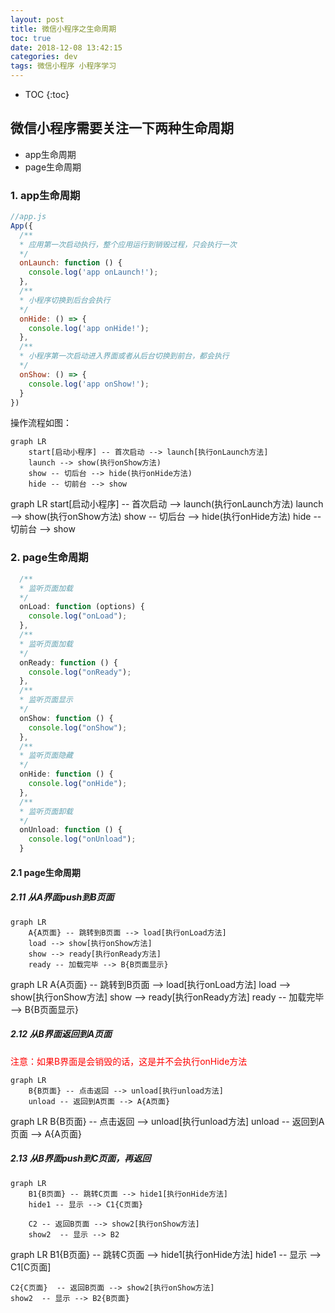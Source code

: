 ```yaml
---
layout: post
title: 微信小程序之生命周期
toc: true
date: 2018-12-08 13:42:15
categories: dev
tags: 微信小程序 小程序学习
---
```


* TOC
{:toc}
## 微信小程序需要关注一下两种生命周期

- app生命周期
- page生命周期

### 1. app生命周期

```js
//app.js
App({
  /**
  * 应用第一次启动执行，整个应用运行到销毁过程，只会执行一次
  */
  onLaunch: function () {
    console.log('app onLaunch!');
  },
  /**
  * 小程序切换到后台会执行
  */  
  onHide: () => {
    console.log('app onHide!');
  },
  /**
  * 小程序第一次启动进入界面或者从后台切换到前台，都会执行
  */  
  onShow: () => {
    console.log('app onShow!');
  }
})
```

操作流程如图： 

```mermaid
graph LR
    start[启动小程序] -- 首次启动 --> launch[执行onLaunch方法]
    launch --> show(执行onShow方法)
    show -- 切后台 --> hide(执行onHide方法)
    hide -- 切前台 --> show	
```

<div class='mermaid'>
graph LR
start[启动小程序] -- 首次启动 --> launch(执行onLaunch方法)
launch --> show(执行onShow方法)
show -- 切后台 --> hide(执行onHide方法)
hide -- 切前台 --> show
</div>


### 2. page生命周期

```js
  /**
  * 监听页面加载
  */
  onLoad: function (options) {
    console.log("onLoad");
  },
  /**
  * 监听页面加载
  */
  onReady: function () {
    console.log("onReady");
  },
  /**
  * 监听页面显示
  */
  onShow: function () {
    console.log("onShow");
  },
  /**
  * 监听页面隐藏
  */    
  onHide: function () {
    console.log("onHide");
  },
  /**
  * 监听页面卸载
  */    
  onUnload: function () {
    console.log("onUnload");
  }
```

#### 2.1  page生命周期

##### 2.11 从A界面push到B页面

```mermaid
graph LR
    A{A页面} -- 跳转到B页面 --> load[执行onLoad方法]
    load --> show[执行onShow方法]
    show --> ready[执行onReady方法]
    ready -- 加载完毕 --> B{B页面显示}
```

<div class='mermaid'>
graph LR
    A{A页面} -- 跳转到B页面 --> load[执行onLoad方法]
    load --> show[执行onShow方法]
    show --> ready[执行onReady方法]
    ready -- 加载完毕 --> B{B页面显示}
</div>

##### 2.12 从B界面返回到A页面
<span style='color:Red;'>注意：如果B界面是会销毁的话，这是并不会执行onHide方法</span>


```mermaid
graph LR
    B{B页面} -- 点击返回 --> unload[执行unload方法]
    unload -- 返回到A页面 --> A{A页面}
```
<div class='mermaid'>
graph LR
    B{B页面} -- 点击返回 --> unload[执行unload方法]
    unload -- 返回到A页面 --> A{A页面}
</div>

##### 2.13 从B界面push到C页面，再返回
```mermaid
graph LR
    B1{B页面} -- 跳转C页面 --> hide1[执行onHide方法]
    hide1 -- 显示 --> C1{C页面}
    
    C2 -- 返回B页面 --> show2[执行onShow方法]
    show2  -- 显示 --> B2
```


<div class='mermaid'>
graph LR
    B1{B页面} -- 跳转C页面 --> hide1[执行onHide方法]
    hide1 -- 显示 --> C1[C页面]

    C2{C页面}  -- 返回B页面 --> show2[执行onShow方法]
    show2  -- 显示 --> B2{B页面} 
</div>